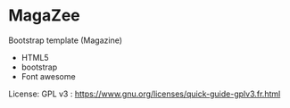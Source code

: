 # MagaZee
Bootstrap template (Magazine)
+ HTML5 
+ bootstrap
+ Font awesome

License: GPL v3 : https://www.gnu.org/licenses/quick-guide-gplv3.fr.html
